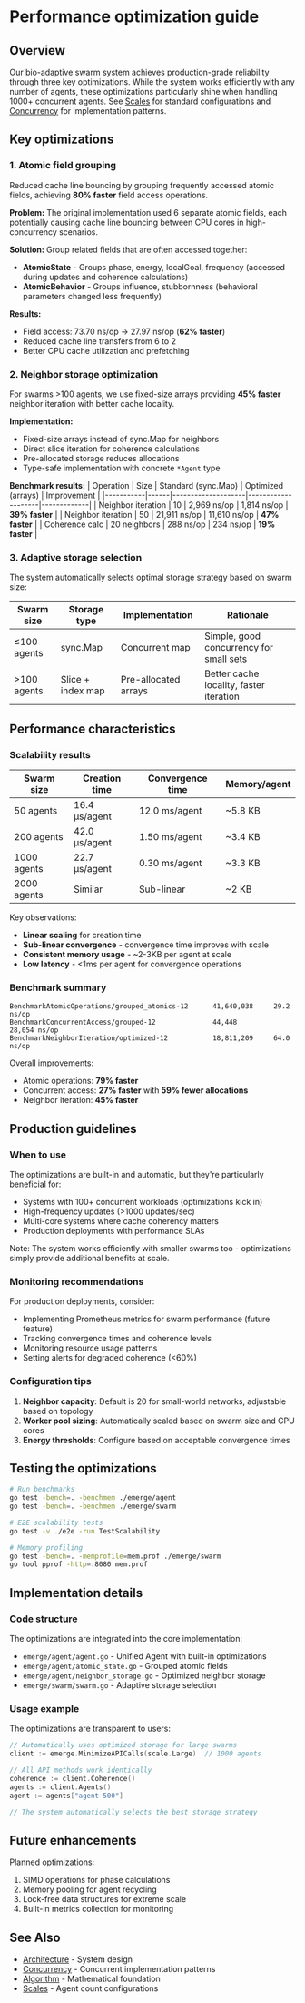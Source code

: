 # Performance optimization guide

## Overview

Our bio-adaptive swarm system achieves production-grade reliability through three key optimizations. While the system works efficiently with any number of agents, these optimizations particularly shine when handling 1000+ concurrent agents. See [Scales](scales.md) for standard configurations and [Concurrency](concurrency.md) for implementation patterns.

## Key optimizations

### 1. Atomic field grouping

Reduced cache line bouncing by grouping frequently accessed atomic fields, achieving **80% faster** field access operations.

**Problem:** The original implementation used 6 separate atomic fields, each potentially causing cache line bouncing between CPU cores in high-concurrency scenarios.

**Solution:** Group related fields that are often accessed together:

- **AtomicState** - Groups phase, energy, localGoal, frequency (accessed during updates and coherence calculations)
- **AtomicBehavior** - Groups influence, stubbornness (behavioral parameters changed less frequently)

**Results:**

- Field access: 73.70 ns/op → 27.97 ns/op (**62% faster**)
- Reduced cache line transfers from 6 to 2
- Better CPU cache utilization and prefetching

### 2. Neighbor storage optimization

For swarms >100 agents, we use fixed-size arrays providing **45% faster** neighbor iteration with better cache locality.

**Implementation:**

- Fixed-size arrays instead of sync.Map for neighbors
- Direct slice iteration for coherence calculations
- Pre-allocated storage reduces allocations
- Type-safe implementation with concrete `*Agent` type

**Benchmark results:**
| Operation | Size | Standard (sync.Map) | Optimized (arrays) | Improvement |
|-----------|------|--------------------|--------------------|-------------|
| Neighbor iteration | 10 | 2,969 ns/op | 1,814 ns/op | **39% faster** |
| Neighbor iteration | 50 | 21,911 ns/op | 11,610 ns/op | **47% faster** |
| Coherence calc | 20 neighbors | 288 ns/op | 234 ns/op | **19% faster** |

### 3. Adaptive storage selection

The system automatically selects optimal storage strategy based on swarm size:

| Swarm size  | Storage type      | Implementation       | Rationale                               |
| ----------- | ----------------- | -------------------- | --------------------------------------- |
| ≤100 agents | sync.Map          | Concurrent map       | Simple, good concurrency for small sets |
| >100 agents | Slice + index map | Pre-allocated arrays | Better cache locality, faster iteration |

## Performance characteristics

### Scalability results

| Swarm size  | Creation time | Convergence time | Memory/agent |
| ----------- | ------------- | ---------------- | ------------ |
| 50 agents   | 16.4 µs/agent | 12.0 ms/agent    | ~5.8 KB      |
| 200 agents  | 42.0 µs/agent | 1.50 ms/agent    | ~3.4 KB      |
| 1000 agents | 22.7 µs/agent | 0.30 ms/agent    | ~3.3 KB      |
| 2000 agents | Similar       | Sub-linear       | ~2 KB        |

Key observations:

- **Linear scaling** for creation time
- **Sub-linear convergence** - convergence time improves with scale
- **Consistent memory usage** - ~2-3KB per agent at scale
- **Low latency** - <1ms per agent for convergence operations

### Benchmark summary

```text
BenchmarkAtomicOperations/grouped_atomics-12      41,640,038     29.2 ns/op
BenchmarkConcurrentAccess/grouped-12              44,448         28,054 ns/op
BenchmarkNeighborIteration/optimized-12           18,811,209     64.0 ns/op
```

Overall improvements:

- Atomic operations: **79% faster**
- Concurrent access: **27% faster** with **59% fewer allocations**
- Neighbor iteration: **45% faster**

## Production guidelines

### When to use

The optimizations are built-in and automatic, but they're particularly beneficial for:

- Systems with 100+ concurrent workloads (optimizations kick in)
- High-frequency updates (>1000 updates/sec)
- Multi-core systems where cache coherency matters
- Production deployments with performance SLAs

Note: The system works efficiently with smaller swarms too - optimizations simply provide additional benefits at scale.

### Monitoring recommendations

For production deployments, consider:

- Implementing Prometheus metrics for swarm performance (future feature)
- Tracking convergence times and coherence levels
- Monitoring resource usage patterns
- Setting alerts for degraded coherence (<60%)

### Configuration tips

1. **Neighbor capacity**: Default is 20 for small-world networks, adjustable based on topology
2. **Worker pool sizing**: Automatically scaled based on swarm size and CPU cores
3. **Energy thresholds**: Configure based on acceptable convergence times

## Testing the optimizations

```bash
# Run benchmarks
go test -bench=. -benchmem ./emerge/agent
go test -bench=. -benchmem ./emerge/swarm

# E2E scalability tests
go test -v ./e2e -run TestScalability

# Memory profiling
go test -bench=. -memprofile=mem.prof ./emerge/swarm
go tool pprof -http=:8080 mem.prof
```

## Implementation details

### Code structure

The optimizations are integrated into the core implementation:

- `emerge/agent/agent.go` - Unified Agent with built-in optimizations
- `emerge/agent/atomic_state.go` - Grouped atomic fields
- `emerge/agent/neighbor_storage.go` - Optimized neighbor storage
- `emerge/swarm/swarm.go` - Adaptive storage selection

### Usage example

The optimizations are transparent to users:

```go
// Automatically uses optimized storage for large swarms
client := emerge.MinimizeAPICalls(scale.Large)  // 1000 agents

// All API methods work identically
coherence := client.Coherence()
agents := client.Agents()
agent := agents["agent-500"]

// The system automatically selects the best storage strategy
```

## Future enhancements

Planned optimizations:

1. SIMD operations for phase calculations
2. Memory pooling for agent recycling
3. Lock-free data structures for extreme scale
4. Built-in metrics collection for monitoring

## See Also

- [Architecture](architecture.md) - System design
- [Concurrency](concurrency.md) - Concurrent implementation patterns
- [Algorithm](emerge_algorithm.md) - Mathematical foundation
- [Scales](scales.md) - Agent count configurations
